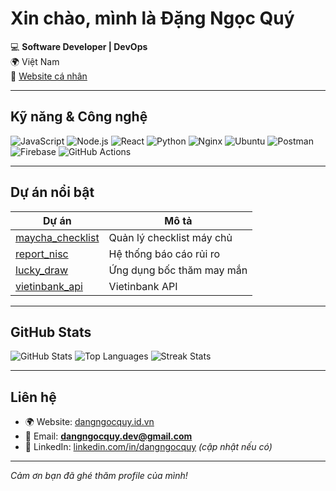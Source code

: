 # Xin chào, mình là Đặng Ngọc Quý  

💻 **Software Developer | DevOps**  
🌍 Việt Nam  
🔗 [Website cá nhân](http://dangngocquy.id.vn)  

---

## Kỹ năng & Công nghệ

![JavaScript](https://img.shields.io/badge/-JavaScript-F7DF1E?style=flat&logo=javascript&logoColor=000)
![Node.js](https://img.shields.io/badge/-Node.js-339933?style=flat&logo=node.js&logoColor=fff)
![React](https://img.shields.io/badge/-React-61DAFB?style=flat&logo=react&logoColor=000)
![Python](https://img.shields.io/badge/-Python-3776AB?style=flat&logo=python&logoColor=fff)
![Nginx](https://img.shields.io/badge/-Nginx-009639?style=flat&logo=nginx&logoColor=fff)
![Ubuntu](https://img.shields.io/badge/-Ubuntu-E95420?style=flat&logo=ubuntu&logoColor=fff)
![Postman](https://img.shields.io/badge/-Postman-FF6C37?style=flat&logo=postman&logoColor=fff)
![Firebase](https://img.shields.io/badge/-Firebase-FFCA28?style=flat&logo=firebase&logoColor=000)
![GitHub Actions](https://img.shields.io/badge/-GitHub%20Actions-2088FF?style=flat&logo=github-actions&logoColor=fff)

---

## Dự án nổi bật

| Dự án | Mô tả |
|---|---|
| [maycha_checklist](https://github.com/dangngocquy/maych_checklist) | Quản lý checklist máy chủ |
| [report_nisc](https://github.com/dangngocquy/report_risc) | Hệ thống báo cáo rủi ro |
| [lucky_draw](https://github.com/dangngocquy/lucky_draw) | Ứng dụng bốc thăm may mắn |
| [vietinbank_api](https://github.com/dangngocquy/vietinbank_api) | Vietinbank API |

---

## GitHub Stats

![GitHub Stats](https://github-readme-stats.vercel.app/api?username=dangngocquy&show_icons=true&theme=tokyonight)
![Top Languages](https://github-readme-stats.vercel.app/api/top-langs/?username=dangngocquy&layout=compact&theme=tokyonight)
![Streak Stats](https://streak-stats.demolab.com?user=dangngocquy&theme=tokyonight&border_radius=10)

---

## Liên hệ

- 🌍 Website: [dangngocquy.id.vn](http://dangngocquy.id.vn)  
- 📧 Email: **dangngocquy.dev@gmail.com**  
- 💼 LinkedIn: [linkedin.com/in/dangngocquy](https://linkedin.com) *(cập nhật nếu có)*  

---
*Cảm ơn bạn đã ghé thăm profile của mình!*
